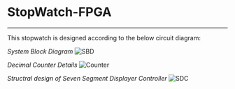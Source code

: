 # StopWatch-FPGA
---
This stopwatch is designed according to the below circuit diagram: 

_System Block Diagram_
![SBD](https://www.realdigital.org/img/c43fb84c342ba72119aa12857d950e23.svg)

_Decimal Counter Details_
![Counter](https://www.realdigital.org/img/31ddc685d97be230232652562b754335.svg)

_Structral design of Seven Segment Displayer Controller_
![SDC](https://www.realdigital.org/img/f01f7c9068f7ae11e5e3f2a4719e11c2.svg)

